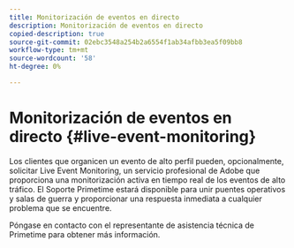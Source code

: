 ```yaml
---
title: Monitorización de eventos en directo
description: Monitorización de eventos en directo
copied-description: true
source-git-commit: 02ebc3548a254b2a6554f1ab34afbb3ea5f09bb8
workflow-type: tm+mt
source-wordcount: '58'
ht-degree: 0%

---
```


# Monitorización de eventos en directo {#live-event-monitoring}

Los clientes que organicen un evento de alto perfil pueden, opcionalmente, solicitar Live Event Monitoring, un servicio profesional de Adobe que proporciona una monitorización activa en tiempo real de los eventos de alto tráfico. El Soporte Primetime estará disponible para unir puentes operativos y salas de guerra y proporcionar una respuesta inmediata a cualquier problema que se encuentre.

Póngase en contacto con el representante de asistencia técnica de Primetime para obtener más información.
